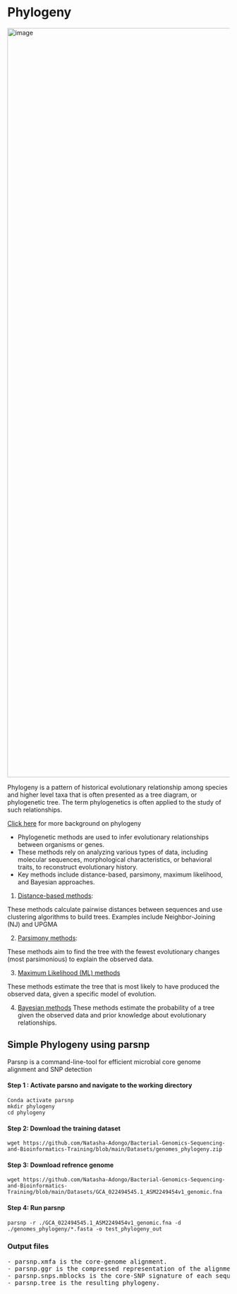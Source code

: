 # Phylogeny

<img width="2000" height="1700" alt="image" src="https://github.com/user-attachments/assets/5449e2d5-41fe-4f7d-a6e4-911de8400915" />

 Phylogeny is a pattern of historical evolutionary relationship among species and higher level taxa that is often presented as a tree diagram, or phylogenetic tree.
 The term phylogenetics is often applied to the study of such relationships.

 [Click here](https://github.com/AMR-Bioinformatics/Bioinformatics-Training/blob/main/Phylogenetics/Introduction.md) for more background on phylogeny

 - Phylogenetic methods are used to infer evolutionary relationships between organisms or genes.
 - These methods rely on analyzing various types of data, including molecular sequences, morphological characteristics, or behavioral traits, to reconstruct evolutionary history.
 - Key methods include distance-based, parsimony, maximum likelihood, and Bayesian approaches.

 1.  <ins>Distance-based methods</ins>:

These methods calculate pairwise distances between sequences and use clustering algorithms to build trees. Examples include Neighbor-Joining (NJ) and UPGMA

2. <ins>Parsimony methods</ins>:
   
These methods aim to find the tree with the fewest evolutionary changes (most parsimonious) to explain the observed data. 

3. <ins>Maximum Likelihood (ML) methods</ins>

These methods estimate the tree that is most likely to have produced the observed data, given a specific model of evolution.

4. <ins>Bayesian methods</ins>
These methods estimate the probability of a tree given the observed data and prior knowledge about evolutionary relationships.

Simple Phylogeny using parsnp
----
Parsnp is a command-line-tool for efficient microbial core genome alignment and SNP detection

#### Step 1 : Activate parsno and navigate to the working directory

```
Conda activate parsnp
mkdir phylogeny
cd phylogeny
```

#### Step 2: Download the training dataset

```
wget https://github.com/Natasha-Adongo/Bacterial-Genomics-Sequencing-and-Bioinformatics-Training/blob/main/Datasets/genomes_phylogeny.zip
```

#### Step 3: Download refrence genome

```
wget https://github.com/Natasha-Adongo/Bacterial-Genomics-Sequencing-and-Bioinformatics-Training/blob/main/Datasets/GCA_022494545.1_ASM2249454v1_genomic.fna

```

#### Step 4: Run parsnp

```
parsnp -r ./GCA_022494545.1_ASM2249454v1_genomic.fna -d ./genomes_phylogeny/*.fasta -o test_phylogeny_out

```
### Output files
<pre>
- parsnp.xmfa is the core-genome alignment.
- parsnp.ggr is the compressed representation of the alignment generated by the harvest-toolkit. This file can be used to visualize alignments with Gingr.
- parsnp.snps.mblocks is the core-SNP signature of each sequence in fasta format. This is the file which is used to generate parsnp.tree
- parsnp.tree is the resulting phylogeny.

</pre>


